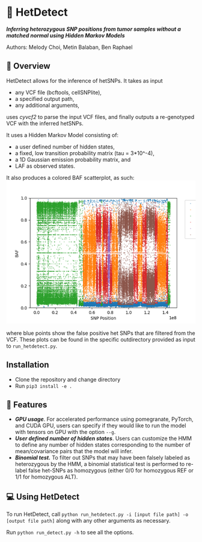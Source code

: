 # :dna:	HetDetect
**_Inferring heterozygous SNP positions from tumor samples without a matched normal using Hidden Markov Models_**

Authors: Melody Choi, Metin Balaban, Ben Raphael 



## :microscope:	Overview
HetDetect allows for the inference of hetSNPs. It takes as input
- any VCF file (bcftools, cellSNPlite),
- a specified output path,
- any additional arguments,

uses _cyvcf2_ to parse the input VCF files, and finally outputs a re-genotyped VCF with the inferred hetSNPs.

It uses a Hidden Markov Model consisting of:
- a user defined number of hidden states,
- a fixed, low transition probability matrix (tau = 3*10^-4),
- a 1D Gaussian emission probability matrix, and
- LAF as observed states.

It also produces a colored BAF scatterplot, as such:
![](/assets/images/chr8.png)

where blue points show the false positive het SNPs that are filtered from the VCF. These plots can be found in the specific outdirectory provided as input to `run_hetdetect.py`.


## Installation

- Clone the repository and change directory
- Run `pip3 install -e .`


## :pushpin:	Features
- **_GPU usage_**. For accelerated performance using pomegranate, PyTorch, and CUDA GPU, users can specify if they would like to run the model with tensors on GPU with the option `--g`. 
- **_User defined number of hidden states_**. Users can customize the HMM to define any number of hidden states corresponding to the number of mean/covariance pairs that the model will infer.
- **_Binomial test._** To filter out SNPs that may have been falsely labeled as heterozygous by the HMM, a binomial statistical test is performed to re-label false het-SNPs as homozygous (either 0/0 for homozygous REF or 1/1 for homozygous ALT). 



## :computer:	Using HetDetect
To run HetDetect, call `python run_hetdetect.py -i [input file path] -o [output file path]` along with any other arguments as necessary.

Run `python run_detect.py -h` to see all the options.


